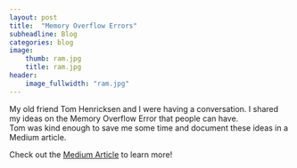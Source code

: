 ```yaml
---
layout: post
title:  "Memory Overflow Errors"
subheadline: Blog
categories: blog
image:
    thumb: ram.jpg
    title: ram.jpg
header:
    image_fullwidth: "ram.jpg"
---
```

My old friend Tom Henricksen and I were having a conversation. 
I shared my ideas on the Memory Overflow Error that people can have.  
Tom was kind enough to save me some time and document these ideas in a Medium article.

Check out the [Medium Article][medium-article] to learn more!

[medium-article]: https://medium.com/@TomHenricksen/stop-the-memory-overflow-error-like-stackoverflow-for-humans-54c97de78e7f
